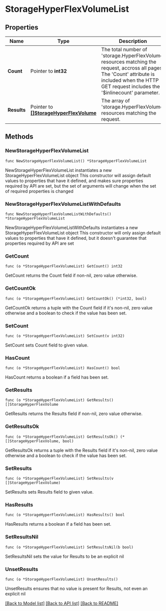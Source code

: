 # StorageHyperFlexVolumeList

## Properties

Name | Type | Description | Notes
------------ | ------------- | ------------- | -------------
**Count** | Pointer to **int32** | The total number of &#39;storage.HyperFlexVolume&#39; resources matching the request, accross all pages. The &#39;Count&#39; attribute is included when the HTTP GET request includes the &#39;$inlinecount&#39; parameter. | [optional] 
**Results** | Pointer to [**[]StorageHyperFlexVolume**](StorageHyperFlexVolume.md) | The array of &#39;storage.HyperFlexVolume&#39; resources matching the request. | [optional] 

## Methods

### NewStorageHyperFlexVolumeList

`func NewStorageHyperFlexVolumeList() *StorageHyperFlexVolumeList`

NewStorageHyperFlexVolumeList instantiates a new StorageHyperFlexVolumeList object
This constructor will assign default values to properties that have it defined,
and makes sure properties required by API are set, but the set of arguments
will change when the set of required properties is changed

### NewStorageHyperFlexVolumeListWithDefaults

`func NewStorageHyperFlexVolumeListWithDefaults() *StorageHyperFlexVolumeList`

NewStorageHyperFlexVolumeListWithDefaults instantiates a new StorageHyperFlexVolumeList object
This constructor will only assign default values to properties that have it defined,
but it doesn't guarantee that properties required by API are set

### GetCount

`func (o *StorageHyperFlexVolumeList) GetCount() int32`

GetCount returns the Count field if non-nil, zero value otherwise.

### GetCountOk

`func (o *StorageHyperFlexVolumeList) GetCountOk() (*int32, bool)`

GetCountOk returns a tuple with the Count field if it's non-nil, zero value otherwise
and a boolean to check if the value has been set.

### SetCount

`func (o *StorageHyperFlexVolumeList) SetCount(v int32)`

SetCount sets Count field to given value.

### HasCount

`func (o *StorageHyperFlexVolumeList) HasCount() bool`

HasCount returns a boolean if a field has been set.

### GetResults

`func (o *StorageHyperFlexVolumeList) GetResults() []StorageHyperFlexVolume`

GetResults returns the Results field if non-nil, zero value otherwise.

### GetResultsOk

`func (o *StorageHyperFlexVolumeList) GetResultsOk() (*[]StorageHyperFlexVolume, bool)`

GetResultsOk returns a tuple with the Results field if it's non-nil, zero value otherwise
and a boolean to check if the value has been set.

### SetResults

`func (o *StorageHyperFlexVolumeList) SetResults(v []StorageHyperFlexVolume)`

SetResults sets Results field to given value.

### HasResults

`func (o *StorageHyperFlexVolumeList) HasResults() bool`

HasResults returns a boolean if a field has been set.

### SetResultsNil

`func (o *StorageHyperFlexVolumeList) SetResultsNil(b bool)`

 SetResultsNil sets the value for Results to be an explicit nil

### UnsetResults
`func (o *StorageHyperFlexVolumeList) UnsetResults()`

UnsetResults ensures that no value is present for Results, not even an explicit nil

[[Back to Model list]](../README.md#documentation-for-models) [[Back to API list]](../README.md#documentation-for-api-endpoints) [[Back to README]](../README.md)



